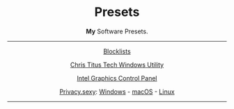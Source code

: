 <div align="center">
<h1>Presets</h1>
  
**My** Software Presets.

___
<a href="Presets/Blocklists">Blocklists</a>

<a href="Presets/Chris Titus Tech Windows Utility">Chris Titus Tech Windows Utility</a>

<a href="Presets/Intel/Windows">Intel Graphics Control Panel</a>

<a href="Presets/Privacy.sexy">Privacy.sexy</a>: <a href="Presets/Privacy.sexy/Windows">Windows</a> - <a href="Presets/Privacy.sexy/macOS">macOS</a> - <a href="Presets/Privacy.sexy/Linux">Linux</a>
___

</div>
